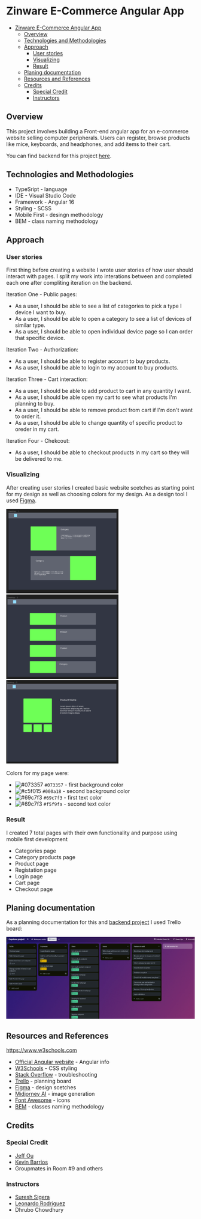 # Zinware E-Commerce Angular App

- [Zinware E-Commerce Angular App](#zinware-e-commerce-angular-app)
  - [Overview](#overview)
  - [Technologies and Methodologies](#technologies-and-methodologies)
  - [Approach](#approach)
    - [User stories](#user-stories)
    - [Visualizing](#visualizing)
    - [Result](#result)
  - [Planing documentation](#planing-documentation)
  - [Resources and References](#resources-and-references)
  - [Credits](#credits)
    - [Special Credit](#special-credit)
    - [Instructors](#instructors)

## Overview

This project involves building a Front-end angular app for an e-commerce website selling computer peripherals. Users can register, browse products like mice, keyboards, and headphones, and add items to their cart.

You can find backend for this project [here](https://github.com/maklaut007/zinware-backend).

## Technologies and Methodologies

- TypeSript - language
- IDE - Visual Studio Code
- Framework - Angular 16
- Styling - SCSS
- Mobile First - desingn methodology
- BEM - class naming methodology

## Approach

### User stories

First thing before creating a website I wrote user stories of how user should interact with pages. I split my work into interations between and completed each one after compliting iteration on the backend.

Iteration One - Public pages:

- As a user, I should be able to see a list of categories to pick a type I device I want to buy.
- As a user, I should be able to open a category to see a list of devices of similar type.
- As a user, I should be able to open individual device page so I can order that specific device.

Iteration Two - Authorization:

- As a user, I should be able to register account to buy products.
- As a user, I should be able to login to my account to buy products.

Iteration Three - Cart interaction:

- As a user, I should be able to add product to cart in any quantity I want.
- As a user, I should be able open my cart to see what products I'm planning to buy.
- As a user, I should be able to remove product from cart if I'm don't want to order it.
- As a user, I should be able to change quantity of specific product to oreder in my cart.

Iteration Four - Chekcout:

- As a user, I should be able to checkout products in my cart so they will be delivered to me.

### Visualizing

After creating user stories I created basic website scetches as starting point for my design as well as choosing colors for my design. As a design tool I used [Figma](https://www.figma.com).

<img src="assets/../src/assets/readme-images/Categories.png" style="width: 300px"><img src="assets/../src/assets/readme-images/Category-product.png" style="width: 300px"> <img src="assets/../src/assets/readme-images/Product.png" style="max-width: 300px" >

Colors for my page were:

- ![#073357](https://placehold.co/15x15/073357/073357.png) `#073357` - first background color
- ![#c5f015](https://placehold.co/15x15/000a18/000a18.png) `#000a18` - second background color
- ![#69c7f3](https://placehold.co/15x15/69c7f3/69c7f3.png) `#69c7f3` - first text color
- ![#69c7f3](https://placehold.co/15x15/f5f9fa/f5f9fa.png) `#f5f9fa` - second text color

### Result

I created 7 total pages with their own functionality and purpose using mobile first development

- Categories page
- Category products page
- Product page
- Registation page
- Login page
- Cart page
- Checkout page

## Planing documentation

As a planning documentation for this and [backend project](https://github.com/maklaut007/zinware-backend) I used Trello board:

<img src="assets/../src/assets/readme-images/trello.png" style="hight: 30rem;">

## Resources and References

https://www.w3schools.com

- [Official Angular website](https://angular.io) - Angular info
- [W3Schools](https://www.w3schools.com) - CSS styling
- [Stack Overflow](https://stackoverflow.com) - troubleshooting
- [Trello](https://trello.com) - planning board
- [Figma](https://www.figma.com) - design scetches
- [Midjorney AI](https://www.midjourney.com/home) - image generation
- [Font Awesome](https://fontawesome.com) - icons
- [BEM](https://getbem.com) - classes naming methodology

## Credits

### Special Credit

- [Jeff Ou](https://github.com/pophero110)
- [Kevin Barrios](https://github.com/dayjyun)
- Groupmates in Room #9 and others

### Instructors

- [Suresh Sigera](https://github.com/sureshmelvinsigera/)
- [Leonardo Rodriguez](https://github.com/LRodriguez92)
- Dhrubo Chowdhury

